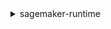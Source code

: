 <details><summary>sagemaker-runtime</summary><blockquote>

- **<details><summary>help</summary><blockquote>**

  * 


- **<details><summary>invoke-endpoint</summary><blockquote>**

  * --endpoint-name
  * --body
  * --content-type
  * --accept
  * --custom-attributes
  * --target-model
  * --target-variant
  * --target-container-hostname
  * --inference-id


</blockquote></details>
</blockquote></details>
</blockquote></details>
